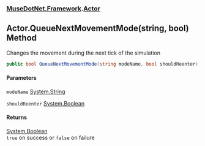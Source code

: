 ### [MuseDotNet.Framework](./MuseDotNet-Framework.md 'MuseDotNet.Framework').[Actor](./Actor.md 'MuseDotNet.Framework.Actor')
## Actor.QueueNextMovementMode(string, bool) Method
Changes the movement during the next tick of the simulation  
```csharp
public bool QueueNextMovementMode(string modeName, bool shouldReenter);
```
#### Parameters
<a name='MuseDotNet-Framework-Actor-QueueNextMovementMode(string_bool)-modeName'></a>
`modeName` [System.String](https://docs.microsoft.com/en-us/dotnet/api/System.String 'System.String')  
  
<a name='MuseDotNet-Framework-Actor-QueueNextMovementMode(string_bool)-shouldReenter'></a>
`shouldReenter` [System.Boolean](https://docs.microsoft.com/en-us/dotnet/api/System.Boolean 'System.Boolean')  
  
#### Returns
[System.Boolean](https://docs.microsoft.com/en-us/dotnet/api/System.Boolean 'System.Boolean')  
`true` on success or `false` on failure  
